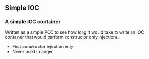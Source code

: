 ## Simple IOC

### A simple IOC container

Written as a simple POC to see how long it would take to write an IOC container that would perform constructor only injections.

* First constructor injection only
* Never used in anger